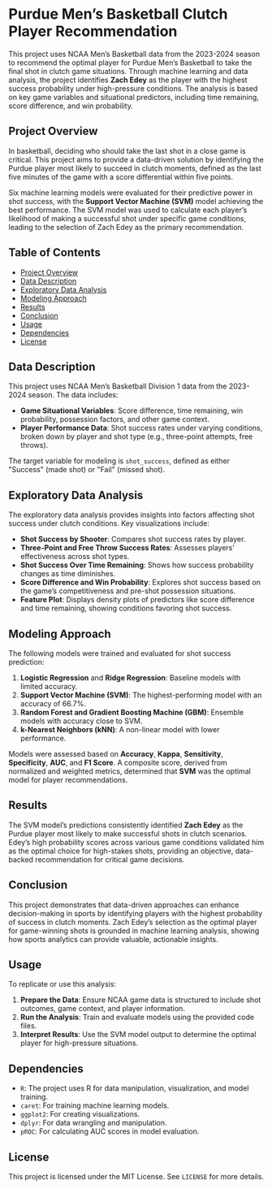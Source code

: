 # Purdue Men’s Basketball Clutch Player Recommendation

This project uses NCAA Men’s Basketball data from the 2023-2024 season to recommend the optimal player for Purdue Men’s Basketball to take the final shot in clutch game situations. Through machine learning and data analysis, the project identifies **Zach Edey** as the player with the highest success probability under high-pressure conditions. The analysis is based on key game variables and situational predictors, including time remaining, score difference, and win probability.

## Project Overview
In basketball, deciding who should take the last shot in a close game is critical. This project aims to provide a data-driven solution by identifying the Purdue player most likely to succeed in clutch moments, defined as the last five minutes of the game with a score differential within five points.

Six machine learning models were evaluated for their predictive power in shot success, with the **Support Vector Machine (SVM)** model achieving the best performance. The SVM model was used to calculate each player’s likelihood of making a successful shot under specific game conditions, leading to the selection of Zach Edey as the primary recommendation.

## Table of Contents
- [Project Overview](#project-overview)
- [Data Description](#data-description)
- [Exploratory Data Analysis](#exploratory-data-analysis)
- [Modeling Approach](#modeling-approach)
- [Results](#results)
- [Conclusion](#conclusion)
- [Usage](#usage)
- [Dependencies](#dependencies)
- [License](#license)

## Data Description
This project uses NCAA Men’s Basketball Division 1 data from the 2023-2024 season. The data includes:
- **Game Situational Variables**: Score difference, time remaining, win probability, possession factors, and other game context.
- **Player Performance Data**: Shot success rates under varying conditions, broken down by player and shot type (e.g., three-point attempts, free throws).

The target variable for modeling is `shot_success`, defined as either "Success" (made shot) or "Fail" (missed shot).

## Exploratory Data Analysis
The exploratory data analysis provides insights into factors affecting shot success under clutch conditions. Key visualizations include:
- **Shot Success by Shooter**: Compares shot success rates by player.
- **Three-Point and Free Throw Success Rates**: Assesses players’ effectiveness across shot types.
- **Shot Success Over Time Remaining**: Shows how success probability changes as time diminishes.
- **Score Difference and Win Probability**: Explores shot success based on the game’s competitiveness and pre-shot possession situations.
- **Feature Plot**: Displays density plots of predictors like score difference and time remaining, showing conditions favoring shot success.

## Modeling Approach
The following models were trained and evaluated for shot success prediction:
1. **Logistic Regression** and **Ridge Regression**: Baseline models with limited accuracy.
2. **Support Vector Machine (SVM)**: The highest-performing model with an accuracy of 66.7%.
3. **Random Forest and Gradient Boosting Machine (GBM)**: Ensemble models with accuracy close to SVM.
4. **k-Nearest Neighbors (kNN)**: A non-linear model with lower performance.

Models were assessed based on **Accuracy**, **Kappa**, **Sensitivity**, **Specificity**, **AUC**, and **F1 Score**. A composite score, derived from normalized and weighted metrics, determined that **SVM** was the optimal model for player recommendations.

## Results
The SVM model’s predictions consistently identified **Zach Edey** as the Purdue player most likely to make successful shots in clutch scenarios. Edey’s high probability scores across various game conditions validated him as the optimal choice for high-stakes shots, providing an objective, data-backed recommendation for critical game decisions.

## Conclusion
This project demonstrates that data-driven approaches can enhance decision-making in sports by identifying players with the highest probability of success in clutch moments. Zach Edey’s selection as the optimal player for game-winning shots is grounded in machine learning analysis, showing how sports analytics can provide valuable, actionable insights.

## Usage
To replicate or use this analysis:
1. **Prepare the Data**: Ensure NCAA game data is structured to include shot outcomes, game context, and player information.
2. **Run the Analysis**: Train and evaluate models using the provided code files.
3. **Interpret Results**: Use the SVM model output to determine the optimal player for high-pressure situations.

## Dependencies
- `R`: The project uses R for data manipulation, visualization, and model training.
- `caret`: For training machine learning models.
- `ggplot2`: For creating visualizations.
- `dplyr`: For data wrangling and manipulation.
- `pROC`: For calculating AUC scores in model evaluation.

## License
This project is licensed under the MIT License. See `LICENSE` for more details.
